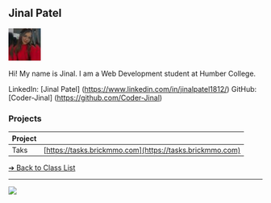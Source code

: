 <style>@import url("//readme.codeadam.ca/readme.css");</style>

## Jinal Patel

![Coder-Jinal](../images/CoderJinal.jpg)

Hi! My name is Jinal. I am a Web Development student at Humber College.

LinkedIn: [Jinal Patel] (https://www.linkedin.com/in/jinalpatel1812/)
GitHub: [Coder-Jinal] (https://github.com/Coder-Jinal)



### Projects

| Project |                                                          |
| ------- | -------------------------------------------------------- |
| Taks    | [https://tasks.brickmmo.com](https://tasks.brickmmo.com) |


[&#10132; Back to Class List](/)

---

<a href="https://brickmmo.com">
<img src="https://brickmmo.com/images/brickmmo-logo-horizontal.jpg" width="100">
</a>
